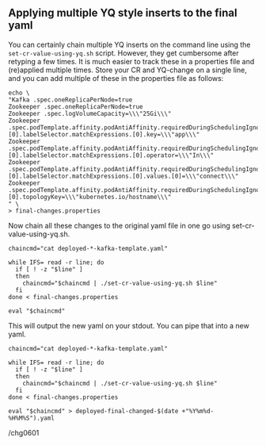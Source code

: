 ## Applying multiple YQ style inserts to the final yaml

You can certainly chain multiple YQ inserts on the command line using the `set-cr-value-using-yq.sh` script. 
However, they get cumbersome after retyping a few times. It is much easier to track these in a properties 
file and (re)applied multiple times. Store your CR and YQ-change on a single line, and you can add multiple 
of these in the properties file as follows:
```
echo \
"Kafka .spec.oneReplicaPerNode=true
Zookeeper .spec.oneReplicaPerNode=true
Zookeeper .spec.logVolumeCapacity=\\\"25Gi\\\"
Zookeeper .spec.podTemplate.affinity.podAntiAffinity.requiredDuringSchedulingIgnoredDuringExecution.[0].labelSelector.matchExpressions.[0].key=\\\"app\\\"
Zookeeper .spec.podTemplate.affinity.podAntiAffinity.requiredDuringSchedulingIgnoredDuringExecution.[0].labelSelector.matchExpressions.[0].operator=\\\"In\\\"
Zookeeper .spec.podTemplate.affinity.podAntiAffinity.requiredDuringSchedulingIgnoredDuringExecution.[0].labelSelector.matchExpressions.[0].values.[0]=\\\"connect\\\"
Zookeeper .spec.podTemplate.affinity.podAntiAffinity.requiredDuringSchedulingIgnoredDuringExecution.[0].topologyKey=\\\"kubernetes.io/hostname\\\"
" \
> final-changes.properties

```

Now chain all these changes to the original yaml file in one go using set-cr-value-using-yq.sh.

```
chaincmd="cat deployed-*-kafka-template.yaml"

while IFS= read -r line; do
  if [ ! -z "$line" ]
  then
    chaincmd="$chaincmd | ./set-cr-value-using-yq.sh $line"
  fi
done < final-changes.properties

eval "$chaincmd"

```

This will output the new yaml on your stdout.
You can pipe that into a new yaml.

```
chaincmd="cat deployed-*-kafka-template.yaml"

while IFS= read -r line; do
  if [ ! -z "$line" ]
  then
    chaincmd="$chaincmd | ./set-cr-value-using-yq.sh $line"
  fi
done < final-changes.properties

eval "$chaincmd" > deployed-final-changed-$(date +"%Y%m%d-%H%M%S").yaml

```

/chg0601

